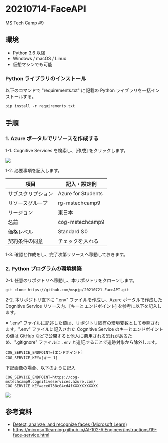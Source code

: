# 20210714-FaceAPI
MS Tech Camp #9


## 環境

- Python 3.6 以降
- Windows / macOS / Linux
- 仮想マシンでも可能

### Python ライブラリのインストール

以下のコマンドで "requirements.txt" に記載の Python ライブラリを一括インストールする。
```
pip install -r requirements.txt
```


## 手順

### 1. Azure ポータルでリソースを作成する

1-1. Cognitive Services を検索し、[作成] をクリックします。

![](https://user-images.githubusercontent.com/39784917/125489210-54a459f5-d036-4a59-a273-9b1829410a16.png)

1-2. 必要事項を記入します。

|項目|記入・設定例|
|--|--|
|サブスクリプション|Azure for Students|
|リソースグループ|rg-mstechcamp9|
|リージョン|東日本|
|名前|cog-mstechcamp9|
|価格レベル|Standard S0|
|契約条件の同意|チェックを入れる|

1-3. 確認と作成をし、完了次第リソースへ移動しておきます。

### 2. Python プログラムの環境構築

2-1. 任意のリポジトリへ移動し、本リポジトリをクローンします。
```
git clone https://github.com/mspjp/20210721-FaceAPI.git
```

2-2. 本リポジトリ直下に ".env" ファイルを作成し、Azure ポータルで作成した Cognitive Service リソース内、[キーとエンドポイント] を参考に以下を記入します。

※ ".env" ファイルに記述した値は、リポジトリ固有の環境変数として参照されます。".env" ファイルに記入された Cognitive Service のキーとエンドポイントの値は GitHub などで公開すると他人に悪用される恐れがあるため、".gitignore" ファイルに `.env` と追記することで追跡対象から除外します。
```
COG_SERVICE_ENDPOINT=[エンドポイント]
COG_SERVICE_KEY=[キー 1]
```
下記画像の場合、以下のように記入
```
COG_SERVICE_ENDPOINT=https://cog-mstechcamp9.cognitiveservices.azure.com/
COG_SERVICE_KEY=ace0738c04cd4fXXXXXXXXXXX
```
![](https://user-images.githubusercontent.com/39784917/125547763-dff571ad-684d-455f-bfb7-19c766ad1e59.png)


## 参考資料
- [Detect, analyze, and recognize faces (Microsoft Learn)](https://docs.microsoft.com/learn/modules/detect-analyze-recognize-faces/)
- https://microsoftlearning.github.io/AI-102-AIEngineer/Instructions/19-face-service.html
